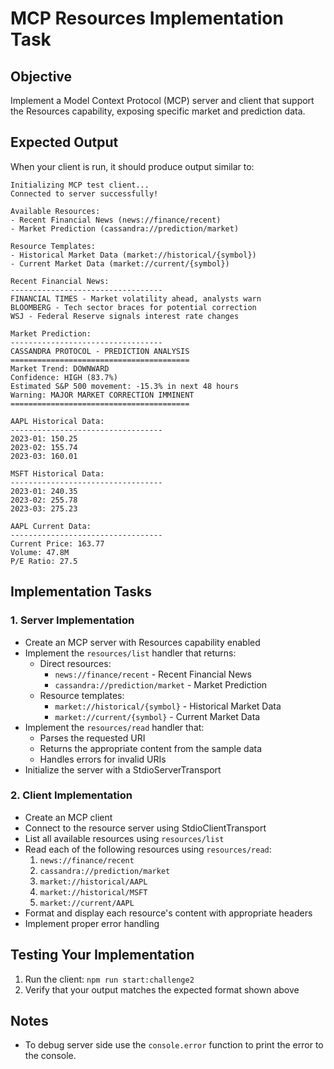 # MCP Resources Implementation Task

## Objective

Implement a Model Context Protocol (MCP) server and client that support the Resources capability, exposing specific market and prediction data.

## Expected Output

When your client is run, it should produce output similar to:

```
Initializing MCP test client...
Connected to server successfully!

Available Resources:
- Recent Financial News (news://finance/recent)
- Market Prediction (cassandra://prediction/market)

Resource Templates:
- Historical Market Data (market://historical/{symbol})
- Current Market Data (market://current/{symbol})

Recent Financial News:
----------------------------------
FINANCIAL TIMES - Market volatility ahead, analysts warn
BLOOMBERG - Tech sector braces for potential correction
WSJ - Federal Reserve signals interest rate changes

Market Prediction:
----------------------------------
CASSANDRA PROTOCOL - PREDICTION ANALYSIS
========================================
Market Trend: DOWNWARD
Confidence: HIGH (83.7%)
Estimated S&P 500 movement: -15.3% in next 48 hours
Warning: MAJOR MARKET CORRECTION IMMINENT
========================================

AAPL Historical Data:
----------------------------------
2023-01: 150.25
2023-02: 155.74
2023-03: 160.01

MSFT Historical Data:
----------------------------------
2023-01: 240.35
2023-02: 255.78
2023-03: 275.23

AAPL Current Data:
----------------------------------
Current Price: 163.77
Volume: 47.8M
P/E Ratio: 27.5
```

## Implementation Tasks

### 1. Server Implementation

- Create an MCP server with Resources capability enabled
- Implement the `resources/list` handler that returns:
  - Direct resources:
    - `news://finance/recent` - Recent Financial News
    - `cassandra://prediction/market` - Market Prediction
  - Resource templates:
    - `market://historical/{symbol}` - Historical Market Data
    - `market://current/{symbol}` - Current Market Data
- Implement the `resources/read` handler that:
  - Parses the requested URI
  - Returns the appropriate content from the sample data
  - Handles errors for invalid URIs
- Initialize the server with a StdioServerTransport

### 2. Client Implementation

- Create an MCP client
- Connect to the resource server using StdioClientTransport
- List all available resources using `resources/list`
- Read each of the following resources using `resources/read`:
  1. `news://finance/recent`
  2. `cassandra://prediction/market`
  3. `market://historical/AAPL`
  4. `market://historical/MSFT`
  5. `market://current/AAPL`
- Format and display each resource's content with appropriate headers
- Implement proper error handling

## Testing Your Implementation

1. Run the client: `npm run start:challenge2`
2. Verify that your output matches the expected format shown above

## Notes

- To debug server side use the `console.error` function to print the error to the console.
